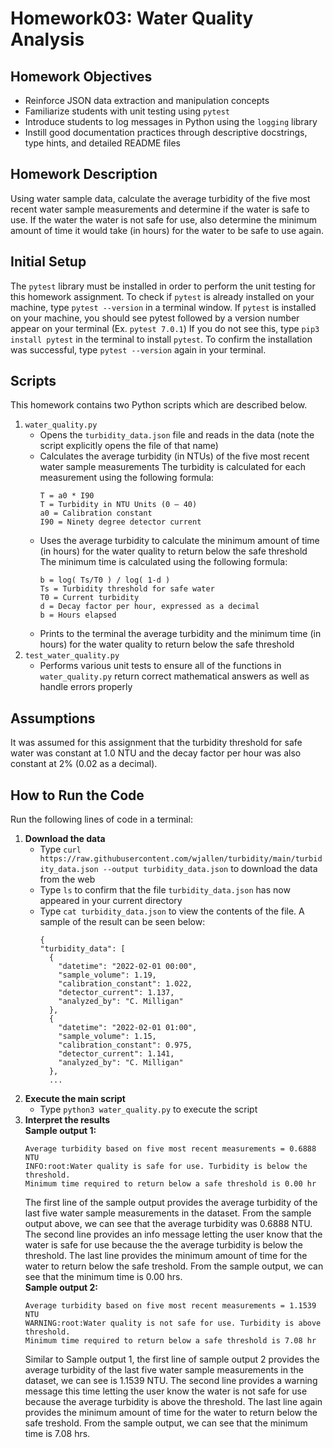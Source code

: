 # Homework03: Water Quality Analysis

## Homework Objectives
* Reinforce JSON data extraction and manipulation concepts
* Familiarize students with unit testing using `pytest`
* Introduce students to log messages in Python using the `logging` library
* Instill good documentation practices through descriptive docstrings, type hints, and detailed README files

## Homework Description
Using water sample data, calculate the average turbidity of the five most recent water sample measurements and determine if the water is safe to use.
If the water the water is not safe for use, also determine the minimum amount of time it would take (in hours) for the water to be safe to use again.

## Initial Setup
The `pytest` library must be installed in order to perform the unit testing for this homework assignment.
To check if `pytest` is already installed on your machine, type `pytest --version` in a terminal window.
If `pytest` is installed on your machine, you should see pytest followed by a version number appear on your terminal (Ex. `pytest 7.0.1`)
If you do not see this, type `pip3 install pytest` in the terminal to install `pytest`. To confirm the installation was successful, type `pytest --version`
again in your terminal.

## Scripts
This homework contains two Python scripts which are described below.
1. `water_quality.py`
    - Opens the `turbidity_data.json` file and reads in the data (note the script explicitly opens the file of that name)
    - Calculates the average turbidity (in NTUs) of the five most recent water sample measurements
      The turbidity is calculated for each measurement using the following formula:
      ```
      T = a0 * I90
      T = Turbidity in NTU Units (0 – 40)
      a0 = Calibration constant
      I90 = Ninety degree detector current
      ```
    - Uses the average turbidity to calculate the minimum amount of time (in hours) for the water quality to return below the safe threshold
      The minimum time is calculated using the following formula:
      ```
      b = log( Ts/T0 ) / log( 1-d )
      Ts = Turbidity threshold for safe water
      T0 = Current turbidity
      d = Decay factor per hour, expressed as a decimal
      b = Hours elapsed
      ```
    - Prints to the terminal the average turbidity and the minimum time (in hours) for the water quality to return below the safe threshold
2. `test_water_quality.py`
    - Performs various unit tests to ensure all of the functions in `water_quality.py` return correct mathematical answers as well as handle errors properly

## Assumptions
It was assumed for this assignment that the turbidity threshold for safe water was constant at 1.0 NTU and the decay factor per hour was also constant
at 2% (0.02 as a decimal).

## How to Run the Code
Run the following lines of code in a terminal:
1. **Download the data**
    - Type `curl https://raw.githubusercontent.com/wjallen/turbidity/main/turbidity_data.json --output turbidity_data.json` to download the data from the web
    - Type `ls` to confirm that the file `turbidity_data.json` has now appeared in your current directory
    - Type `cat turbidity_data.json` to view the contents of the file. A sample of the result can be seen below:
      ```
      {
      "turbidity_data": [
        {
          "datetime": "2022-02-01 00:00",
          "sample_volume": 1.19,
          "calibration_constant": 1.022,
          "detector_current": 1.137,
          "analyzed_by": "C. Milligan"
        },
        {
          "datetime": "2022-02-01 01:00",
          "sample_volume": 1.15,
          "calibration_constant": 0.975,
          "detector_current": 1.141,
          "analyzed_by": "C. Milligan"
        },
        ...
      ```
2. **Execute the main script**
    - Type `python3 water_quality.py` to execute the script
3. **Interpret the results** <br />
  **Sample output 1:**
    ```
    Average turbidity based on five most recent measurements = 0.6888 NTU
    INFO:root:Water quality is safe for use. Turbidity is below the threshold.
    Minimum time required to return below a safe threshold is 0.00 hr
    ```
    The first line of the sample output provides the average turbidity of the last five water sample measurements in the dataset. From the sample output above, 
    we can see that the average turbidity was 0.6888 NTU.
    The second line provides an info message letting the user know that the water is safe for use because the the average turbidity is below the threshold.
    The last line provides the minimum amount of time for the water to return below the safe treshold. From the sample output, we can see that the minimum time
    is 0.00 hrs. <br />
  **Sample output 2:**
    ```
    Average turbidity based on five most recent measurements = 1.1539 NTU
    WARNING:root:Water quality is not safe for use. Turbidity is above threshold.
    Minimum time required to return below a safe threshold is 7.08 hr
    ```
    Similar to Sample output 1, the first line of sample output 2 provides the average turbidity of the last five water sample measurements in the dataset,
    we can see is 1.1539 NTU.
    The second line provides a warning message this time letting the user know the water is not safe for use because the average turbidity is above the threshold.
    The last line again provides the minimum amount of time for the water to return below the safe treshold. From the sample output, we can see that the 
    minimum time is 7.08 hrs.
